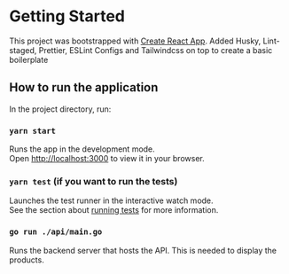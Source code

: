 # Getting Started

This project was bootstrapped with [Create React App](https://github.com/facebook/create-react-app). Added Husky, Lint-staged, Prettier, ESLint Configs and Tailwindcss on top to create a basic boilerplate

## How to run the application

In the project directory, run:

### `yarn start`

Runs the app in the development mode.\
Open [http://localhost:3000](http://localhost:3000) to view it in your browser.

### `yarn test` (if you want to run the tests)

Launches the test runner in the interactive watch mode.\
See the section about [running tests](https://facebook.github.io/create-react-app/docs/running-tests) for more information.

### `go run ./api/main.go`

Runs the backend server that hosts the API. This is needed to display the products.
